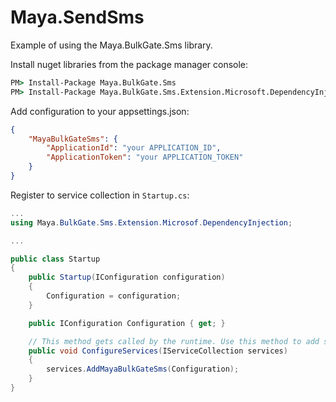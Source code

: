 # Maya.SendSms

Example of using the Maya.BulkGate.Sms library.


Install nuget libraries from the package manager console:

`````cmd
PM> Install-Package Maya.BulkGate.Sms
PM> Install-Package Maya.BulkGate.Sms.Extension.Microsoft.DependencyInjection

`````

Add configuration to your appsettings.json:


`````json
{
    "MayaBulkGateSms": {
        "ApplicationId": "your APPLICATION_ID",
        "ApplicationToken": "your APPLICATION_TOKEN"
    }
}

`````

Register to service collection in `Startup.cs`:

`````c#
...
using Maya.BulkGate.Sms.Extension.Microsof.DependencyInjection;

...

public class Startup
{
    public Startup(IConfiguration configuration)
    {
        Configuration = configuration;
    }

    public IConfiguration Configuration { get; }

    // This method gets called by the runtime. Use this method to add services to the container.
    public void ConfigureServices(IServiceCollection services)
    {
        services.AddMayaBulkGateSms(Configuration);
    }
}
`````
